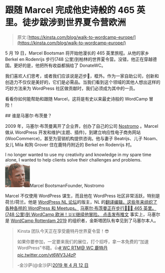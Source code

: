 # 跟随 Marcel 完成他史诗般的 465 英里。徒步跋涉到世界夏令营欧洲

> 原文:[https://kinsta.com/blog/walk-to-wordcamp-europe/](https://kinsta.com/blog/walk-to-wordcamp-europe/)

5 月 19 日，Marcel Bootsman 将开始他漫长的 465 英里旅程。从他的家乡 Berkel en Rodenrijs 步行(748 公里)到柏林的世界夏令营。没错，他正在穿越德国。更好的是，他把所有收益都捐给了 DonateWC。

我们喜欢人们思考，或者我们应该说是迈步👟，框外。作为一家自助公司，创新和创造力不仅仅是美好的，它们是必需品。当我们看到这个领域的其他人想出这样的巧妙方法来为 WordPress 社区做贡献时，我们必须成为其中的一员。

看看你如何能帮助和跟随 Marcel，这将是有史以来最史诗般的 WordCamp 冒险！

 <kinsta-auto-toc heading="Table of Contents" exclude="last" list-style="arrow" selector="h2" count-number="-1">## 谁是马塞尔·布茨曼？

2009 年，马塞尔·布茨曼离开了企业界，创办了自己的公司 [Nostromo](https://nostromo.nl/) 。Marcel 做从 WordPress 开发和维护(主题、插件)，到建立响应性电子商务网站(WooCommerce)，甚至为营销机构提供咨询。他与妻子 Beatrijs、儿子 Noam、女儿 Mila 和狗 Grover 住在鹿特丹附近的 Berkel en Rodenrijs 村。

I no longer wanted to use my creativity and knowledge in my spare time alone, I wanted to help clients solve their challenges and problems.![Marcel Bootsman](img/ea87f24d9e81f509308d1626603cf51a.png)Marcel BootsmanFounder, Nostromo

Marcel 不仅使用 WordPress 谋生，而且他在 WordPress 社区非常活跃，特别是荷兰/荷兰。他是 [WordPress NL 论坛](https://nl.wordpress.org/support/forums/)的版主，NL 的[翻译编辑，这些年来组织了各种各样的 WordPress 和 Meetups。](https://make.wordpress.org/polyglots/teams/?locale=nl_NL) [马塞尔·布茨曼正在步行🚶🏼‍♂️ 465 英里。(748 公里)到 WordCamp 欧洲！🇩🇪继续他冒险。 点击发布推文](https://twitter.com/intent/tweet?url=https%3A%2F%2Fkinsta.com%2Fblog%2Fwalk-to-wordcamp-europe%2F&via=kinsta&text=Marcel+Bootsman+is+walking+on+foot+%F0%9F%9A%B6%F0%9F%8F%BC%E2%80%8D%E2%99%82%EF%B8%8F+465+mi.+%28748+km%29+to+WordCamp+Europe%21++%F0%9F%87%A9%F0%9F%87%AA+Follow+along+on+his+adventure.&hashtags=WalktoWCEU%2CWordPress)
事实上，马塞尔是 [WordCamp Rotterdam 2019](https://2019.rotterdam.wordcamp.org/) 的组织者，金斯塔团队有幸见到了马塞尔本人。

> Kinsta 团队今天正在享受鹿特丹世界夏令营！😎
> 
> 如果你要参加，一定要来我们的展位，打个招呼，拿一本免费的“加速 WordPress”书籍。👍[# WC RTM](https://twitter.com/hashtag/WCRTM?src=hash&ref_src=twsrc%5Etfw)[@ WC 鹿特丹](https://twitter.com/WCRotterdam?ref_src=twsrc%5Etfw)[pic.twitter.com/yt6WV3J4zP](https://t.co/yt6WV3J4zP)
> 
> -金沙萨(@金沙萨)[2019 年 4 月 12 日](https://twitter.com/kinsta/status/1116613688562110464?ref_src=twsrc%5Etfw)</kinsta-auto-toc>